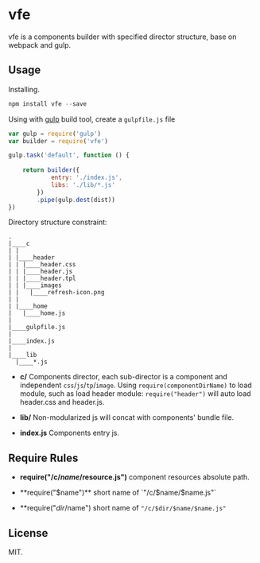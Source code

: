 vfe
=====
vfe is a components builder with specified director structure, base on webpack and gulp.

## Usage

Installing.
```js
npm install vfe --save
```

Using with [gulp](http://gulpjs.com/) build tool, create a `gulpfile.js` file
```js
var gulp = require('gulp')
var builder = require('vfe')

gulp.task('default', function () {
	
	return builder({
			entry: './index.js',
			libs: './lib/*.js'
		})
		.pipe(gulp.dest(dist))
})
```

Directory structure constraint:

```
.
|____c
| |
| |____header
| | |____header.css
| | |____header.js
| | |____header.tpl
| | |____images
| |   |____refresh-icon.png
| |   
| |____home
|   |____home.js
|   
|____gulpfile.js
|
|____index.js
|
|____lib
  |____*.js
```

- **c/**
	Components director, each sub-director is a component and independent `css`/`js`/`tp`/`image`. Using `require(componentDirName)` to load module, such as load header module: `require("header")` will auto load header.css and header.js.

- **lib/**
	Non-modularized js will concat with components' bundle file.

- **index.js**
	Components entry js.

## Require Rules

- **require("/c/$name/$resource.js")** component resources absolute path.

- **require("$name")** short name of `"/c/$name/$name.js"`

- **require("$dir/$name") short name of `"/c/$dir/$name/$name.js"`


## License

MIT.



